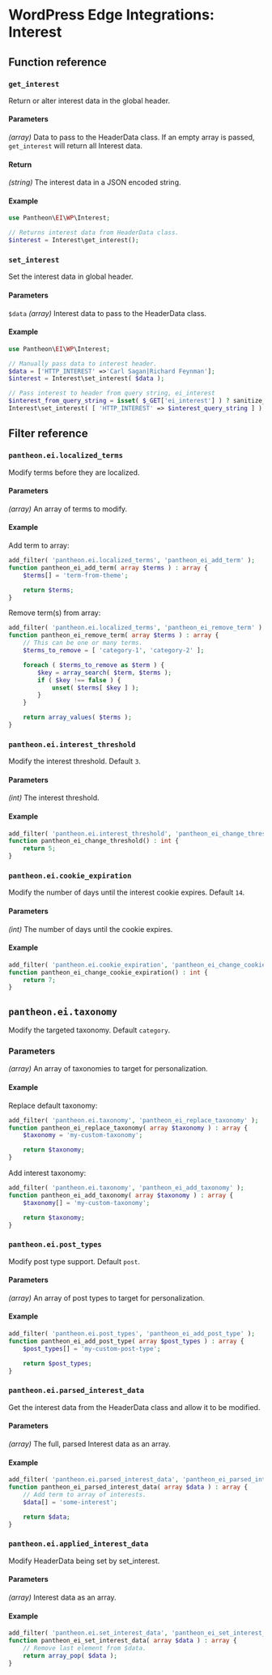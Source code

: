 # WordPress Edge Integrations: Interest

## Function reference

### `get_interest`

Return or alter interest data in the global header.

#### Parameters

_(array)_ Data to pass to the HeaderData class. If an empty array is passed, `get_interest` will return all Interest data.

#### Return

_(string)_ The interest data in a JSON encoded string.

#### Example

```php
use Pantheon\EI\WP\Interest;

// Returns interest data from HeaderData class.
$interest = Interest\get_interest();
```

### `set_interest`

Set the interest data in global header.

#### Parameters

`$data` _(array)_ Interest data to pass to the HeaderData class.

#### Example

```php
use Pantheon\EI\WP\Interest;

// Manually pass data to interest header.
$data = ['HTTP_INTEREST' =>'Carl Sagan|Richard Feynman'];
$interest = Interest\set_interest( $data );

// Pass interest to header from query string, ei_interest
$interest_from_query_string = isset( $_GET['ei_interest'] ) ? sanitize_text_field( $_GET['ei_interest'] ) : '';
Interest\set_interest( [ 'HTTP_INTEREST' => $interest_query_string ] );
```

## Filter reference

### `pantheon.ei.localized_terms`

Modify terms before they are localized.

#### Parameters

_(array)_ An array of terms to modify.

#### Example

Add term to array:
```php
add_filter( 'pantheon.ei.localized_terms', 'pantheon_ei_add_term' );
function pantheon_ei_add_term( array $terms ) : array {
	$terms[] = 'term-from-theme';

	return $terms;
}
```

Remove term(s) from array:
```php
add_filter( 'pantheon.ei.localized_terms', 'pantheon_ei_remove_term' );
function pantheon_ei_remove_term( array $terms ) : array {
	// This can be one or many terms.
	$terms_to_remove = [ 'category-1', 'category-2' ];

	foreach ( $terms_to_remove as $term ) {
		$key = array_search( $term, $terms );
		if ( $key !== false ) {
			unset( $terms[ $key ] );
		}
	}

	return array_values( $terms );
}
```

### `pantheon.ei.interest_threshold`

Modify the interest threshold. Default `3`.

#### Parameters

_(int)_ The interest threshold.

#### Example

```php
add_filter( 'pantheon.ei.interest_threshold', 'pantheon_ei_change_threshold' );
function pantheon_ei_change_threshold() : int {
	return 5;
}
```

### `pantheon.ei.cookie_expiration`

Modify the number of days until the interest cookie expires. Default `14`.

#### Parameters

_(int)_ The number of days until the cookie expires.

#### Example

```php
add_filter( 'pantheon.ei.cookie_expiration', 'pantheon_ei_change_cookie_expiration' );
function pantheon_ei_change_cookie_expiration() : int {
	return 7;
}
```

## `pantheon.ei.taxonomy`

Modify the targeted taxonomy. Default `category`.

### Parameters

_(array)_  An array of taxonomies to target for personalization.

#### Example

Replace default taxonomy:
```php
add_filter( 'pantheon.ei.taxonomy', 'pantheon_ei_replace_taxonomy' );
function pantheon_ei_replace_taxonomy( array $taxonomy ) : array {
	$taxonomy = 'my-custom-taxonomy';

	return $taxonomy;
}
```

Add interest taxonomy:
```php
add_filter( 'pantheon.ei.taxonomy', 'pantheon_ei_add_taxonomy' );
function pantheon_ei_add_taxonomy( array $taxonomy ) : array {
	$taxonomy[] = 'my-custom-taxonomy';

	return $taxonomy;
}
```

### `pantheon.ei.post_types`

Modify post type support. Default `post`.

#### Parameters

_(array)_ An array of post types to target for personalization.

#### Example

```php
add_filter( 'pantheon.ei.post_types', 'pantheon_ei_add_post_type' );
function pantheon_ei_add_post_type( array $post_types ) : array {
	$post_types[] = 'my-custom-post-type';

	return $post_types;
}
```

### `pantheon.ei.parsed_interest_data`

Get the interest data from the HeaderData class and allow it to be modified.

#### Parameters

_(array)_ The full, parsed Interest data as an array.

#### Example

```php
add_filter( 'pantheon.ei.parsed_interest_data', 'pantheon_ei_parsed_interest_data' );
function pantheon_ei_parsed_interest_data( array $data ) : array {
	// Add term to array of interests.
	$data[] = 'some-interest';

	return $data;
}
```

### `pantheon.ei.applied_interest_data`

Modify HeaderData being set by set_interest.

#### Parameters

_(array)_ Interest data as an array.

#### Example

```php
add_filter( 'pantheon.ei.set_interest_data', 'pantheon_ei_set_interest_data' );
function pantheon_ei_set_interest_data( array $data ) : array {
	// Remove last element from $data.
	return array_pop( $data );
}
```
